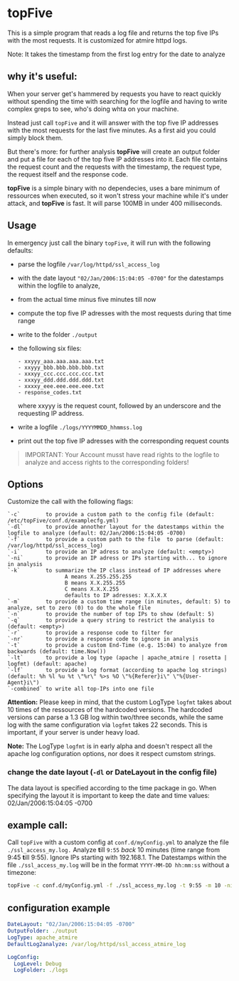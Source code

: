 topFive
=======

This is a simple program that reads a log file and returns the top five IPs with the most requests.
It is customized for atmire httpd logs.

Note: It takes the timestamp from the first log entry for the date to analyze

## why it's useful:
When your server get's hammered by requests you have to react quickly without spending the time with searching for the logfile and having to write complex greps to see, who's doing whta on your machine.

Instead just call `topFive` and it will answer with the top five IP addresses with the most requests for the last five minutes. As a first aid you could simply block them.

But there's more: for further analysis **topFive** will create an output folder and put a file for each of the top five IP addresses into it. Each file contains the request count and the requests with the timestamp, the request type, the request itself and the response code.

**topFive** is a simple binary with no dependecies, uses a bare minimum of ressources when executed, so it won't stress your machine while it's under attack, and **topFive** is fast. It will parse 100MB in under 400 milliseconds.

## Usage
In emergency just call the binary `topFive`, it will run with the following defaults:
- parse the logfile `/var/log/httpd/ssl_access_log`
- with the date layout `"02/Jan/2006:15:04:05 -0700"` for the datestamps within the logfile to analyze,
- from the actual time minus five minutes till now
- compute the top five IP adresses with the most requests during that time range
- write to the folder `./output`
- the following six files:

      - xxyyy_aaa.aaa.aaa.aaa.txt
      - xxyyy_bbb.bbb.bbb.bbb.txt
      - xxxyy_ccc.ccc.ccc.ccc.txt
      - xxxyy_ddd.ddd.ddd.ddd.txt
      - xxxxy_eee.eee.eee.eee.txt
      - response_codes.txt
    where xxyyy is the request count, followed by an underscore and the requesting IP address.
- write a logfile `./logs/YYYYMMDD_hhmmss.log`
- print out the top five IP adresses with the corresponding request counts

> IMPORTANT: 
> Your Account musst have read rights to the logfile to analyze and access rights to the corresponding folders!


## Options
Customize the call with the following flags:
```
`-c`        to provide a custom path to the config file (default: /etc/topFive/conf.d/examplecfg.yml)
`-dl`       to provide annother layout for the datestamps within the logfile to analyze (default: 02/Jan/2006:15:04:05 -0700)
`-f`        to provide a custom path to the file  to parse (default: /var/log/httpd/ssl_access_log)
`-i`        to provide an IP adress to analyze (default: <empty>)
`-ni`       to provide an IP adress or IPs starting with... to ignore in analysis
`-k`        to summarize the IP class instead of IP addresses where
                  A means X.255.255.255 
                  B means X.X.255.255 
                  C means X.X.X.255 
                  defaults to IP adresses: X.X.X.X 
`-m`        to provide a custom time range (in minutes, default: 5) to analyze, set to zero (0) to do the whole file 
`-n`        to provide the number of top IPs to show (default: 5)
`-q`        to provide a query string to restrict the analysis to (default: <empty>)
`-r`        to provide a response code to filter for
`-nr`       to provide a response code to ignore in analysis
`-t`        to provide a custom End-Time (e.g. 15:04) to analyze from backwards (default: time.Now())
`-lt`       to provide a log type (apache | apache_atmire | rosetta | logfmt) (default: apache)
`-lf`       to provide a log format (according to apache log strings) (default: %h %l %u %t \"%r\" %>s %O \"%{Referer}i\" \"%{User-Agent}i\")
`-combined` to write all top-IPs into one file
```

**Attention:** Please keep in mind, that the custom LogType `logfmt` takes about 10 times of the ressources of the hardcoded versions. The hardcoded versions can parse a 1.3 GB log within two/three seconds, while the same log with the same configuration via `logfmt` takes 22 seconds. This is important, if your server is under heavy load.

**Note:** The LogType `logfmt` is in early alpha and doesn't respect all the apache log configuration options, nor does it respect cumstom strings.

### change the date layout (`-dl` or DateLayout in the config file)
The data layout is specified according to the time package in go. When specifying the layout it is important to keep the date and time values: 02/Jan/2006:15:04:05 -0700

## example call:
Call `topFive` with a custom config at `conf.d/myConfig.yml` to analyze the file `./ssl_access_my.log.` Analyze **t**ill `9:55` *back* 10 minutes (time range from 9:45 **t**ill 9:55). Ignore IPs starting with 192.168.1. The Datestamps within the file `./ssl_access_my.log` will be in the format `YYYY-MM-DD hh:mm:ss` without a timezone:

```bash
topFive -c conf.d/myConfig.yml -f ./ssl_access_my.log -t 9:55 -m 10 -ni 192.168.1. -dl "2006-01-02 15:04:05"
```

## configuration example

```yml
DateLayout: "02/Jan/2006:15:04:05 -0700"
OutputFolder: ./output
LogType: apache_atmire
DefaultLog2analyze: /var/log/httpd/ssl_access_atmire_log

LogConfig:
  LogLevel: Debug
  LogFolder: ./logs
```
